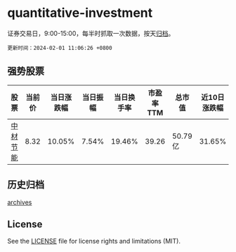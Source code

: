 # quantitative-investment

证券交易日，9:00-15:00，每半时抓取一次数据，按天[归档](archives)。

`更新时间：2024-02-01 11:06:26 +0800`

## 强势股票

|股票|当前价|当日涨跌幅|当日振幅|当日换手率|市盈率TTM|总市值|近10日涨跌幅|
|----|----|----|----|----|----|----|----|
|[中材节能](https://xueqiu.com/S/SH603126)|8.32|10.05%|7.54%|19.46%|39.26|50.79亿|31.65%|

## 历史归档

[archives](archives)

## License

See the [LICENSE](LICENSE) file for license rights and limitations (MIT).
